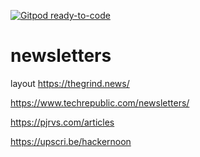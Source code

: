 [![Gitpod ready-to-code](https://img.shields.io/badge/Gitpod-ready--to--code-blue?logo=gitpod)](https://gitpod.io/#https://github.com/atherdon/newsletters)

# newsletters

layout https://thegrind.news/

https://www.techrepublic.com/newsletters/

https://pjrvs.com/articles

https://upscri.be/hackernoon
